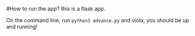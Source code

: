 #How to run the app?
this is a flask app.


On the command line, run `python3 advance.py` and viola, you should be up and running!

